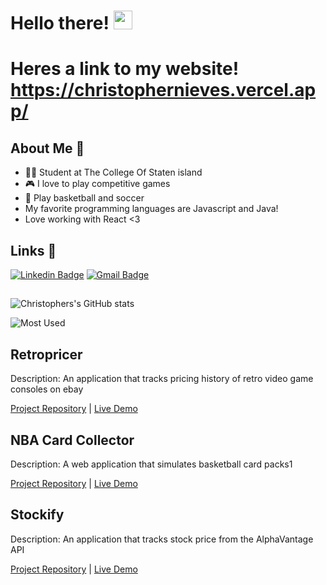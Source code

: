 # Hello there! <img src="https://raw.githubusercontent.com/MartinHeinz/MartinHeinz/master/wave.gif" width="30px">
# Heres a link to my website! https://christophernieves.vercel.app/
## About Me 🥸
- 👨‍🎓 Student at The College Of Staten island
- 🎮 I love to play competitive games
- 🏀 Play basketball and soccer
- My favorite programming languages are Javascript and Java!
- Love working with React <3

## Links 🔗
[![Linkedin Badge](https://img.shields.io/badge/-ChristopherNieves-blue?style=flat&logo=Linkedin&logoColor=white&link=https://www.linkedin.com/in/christopher-nieves/)](https://www.linkedin.com/in/christopher-nieves/)
[![Gmail Badge](https://img.shields.io/badge/-chrisnieves60-c14438?style=flat&logo=Gmail&logoColor=white&link=mailto:chrisnieves60@gmail.com)](mailto:chrisnieves60@gmail.com)

##
![Christophers's GitHub stats](https://github-readme-stats.vercel.app/api?username=chrisnieves60&theme=dark&show_icons=true)

![Most Used](https://github-readme-stats.vercel.app/api/top-langs/?username=chrisnieves60&theme=dark&layout=compact&card_width=445&langs_count=10)

## Retropricer

Description: An application that tracks pricing history of retro video game consoles on ebay 

[Project Repository](https://github.com/chrisnieves60/retropricer) | [Live Demo](https://retropricer.vercel.app)

## NBA Card Collector

Description: A web application that simulates basketball card packs1

[Project Repository](https://github.com/chrisnieves60/TTP-Capstone-Project-Frontend) | [Live Demo](https://ggc-numahn.vercel.app/)

## Stockify

Description: An application that tracks stock price from the AlphaVantage API

[Project Repository](https://github.com/chrisnieves60/tensorwave) | [Live Demo](stockify-nu.vercel.app)

